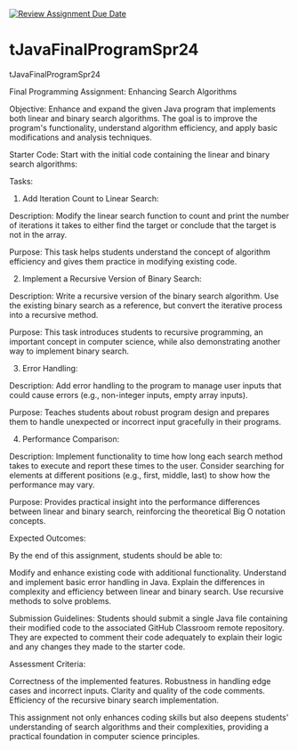 [![Review Assignment Due Date](https://classroom.github.com/assets/deadline-readme-button-24ddc0f5d75046c5622901739e7c5dd533143b0c8e959d652212380cedb1ea36.svg)](https://classroom.github.com/a/srlQyk6Y)
# tJavaFinalProgramSpr24
tJavaFinalProgramSpr24

Final Programming Assignment: Enhancing Search Algorithms

Objective:
Enhance and expand the given Java program that implements both linear and binary search algorithms. The goal is to improve the program's functionality, understand algorithm efficiency, and apply basic modifications and analysis techniques.

Starter Code:
Start with the initial code containing the linear and binary search algorithms: 

Tasks:

1) Add Iteration Count to Linear Search:

Description: Modify the linear search function to count and print the number of iterations it takes to either find the target or conclude that the target is not in the array.

Purpose: This task helps students understand the concept of algorithm efficiency and gives them practice in modifying existing code.

2) Implement a Recursive Version of Binary Search:

Description: Write a recursive version of the binary search algorithm. Use the existing binary search as a reference, but convert the iterative process into a recursive method.

Purpose: This task introduces students to recursive programming, an important concept in computer science, while also demonstrating another way to implement binary search.

3) Error Handling:

Description: Add error handling to the program to manage user inputs that could cause errors (e.g., non-integer inputs, empty array inputs).

Purpose: Teaches students about robust program design and prepares them to handle unexpected or incorrect input gracefully in their programs.

4) Performance Comparison:

Description: Implement functionality to time how long each search method takes to execute and report these times to the user. Consider searching for elements at different positions (e.g., first, middle, last) to show how the performance may vary.

Purpose: Provides practical insight into the performance differences between linear and binary search, reinforcing the theoretical Big O notation concepts.

Expected Outcomes:

By the end of this assignment, students should be able to:

Modify and enhance existing code with additional functionality.
Understand and implement basic error handling in Java.
Explain the differences in complexity and efficiency between linear and binary search.
Use recursive methods to solve problems.

Submission Guidelines:
Students should submit a single Java file containing their modified code to the associated GitHub Classroom remote repository. They are expected to comment their code adequately to explain their logic and any changes they made to the starter code.

Assessment Criteria:

Correctness of the implemented features.
Robustness in handling edge cases and incorrect inputs.
Clarity and quality of the code comments.
Efficiency of the recursive binary search implementation.

This assignment not only enhances coding skills but also deepens students' understanding of search algorithms and their complexities, providing a practical foundation in computer science principles.

